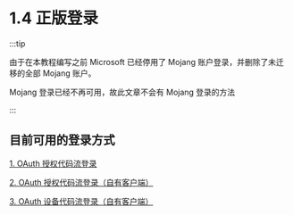 # 1.4 正版登录

:::tip

由于在本教程编写之前 Microsoft 已经停用了 Mojang 账户登录，并删除了未迁移的全部 Mojang 账户。


Mojang 登录已经不再可用，故此文章不会有 Mojang 登录的方法

:::

## 目前可用的登录方式

[1. OAuth 授权代码流登录](./online/oauth-authcode.md)

[2. OAuth 授权代码流登录（自有客户端）](./online/oauth-authcode-own.md)

[3. OAuth 设备代码流登录（自有客户端）](./online/oauth-deviceflowcode.md)